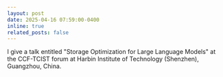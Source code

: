 ```yaml
---
layout: post
date: 2025-04-16 07:59:00-0400
inline: true
related_posts: false
---
```


I give a talk entitled "Storage Optimization for Large Language Models" at the CCF-TCIST forum at Harbin Institute of Technology (Shenzhen), Guangzhou, China.



